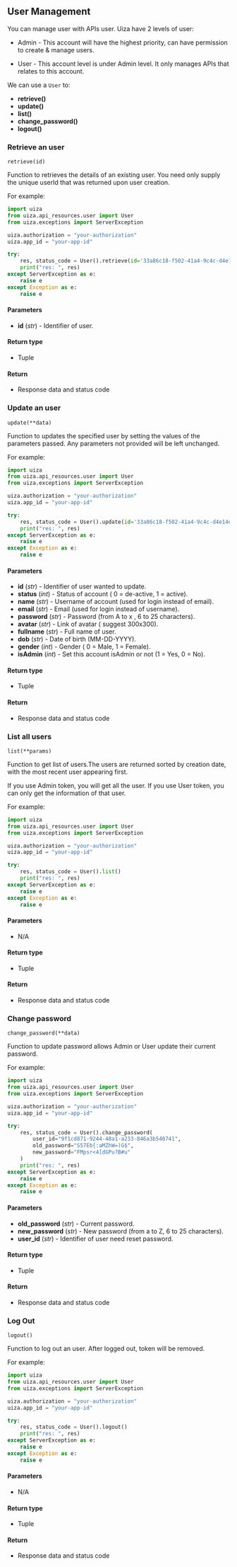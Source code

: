 ## User Management

You can manage user with APIs user. Uiza have 2 levels of user:

- Admin - This account will have the highest priority, can have permission to create & manage users.

- User - This account level is under Admin level. It only manages APIs that relates to this account.

We can use a `User` to:

- **retrieve()**
- **update()**
- **list()**
- **change_password()**
- **logout()**

### Retrieve an user

`retrieve(id)`

Function to retrieves the details of an existing user. You need only supply the unique userId that was returned upon user creation.

For example:

```python
import uiza
from uiza.api_resources.user import User
from uiza.exceptions import ServerException

uiza.authorization = "your-authorization"
uiza.app_id = "your-app-id"

try:
    res, status_code = User().retrieve(id='33a86c18-f502-41a4-9c4c-d4e14efca238')
    print("res: ", res)
except ServerException as e:
    raise e
except Exception as e:
    raise e
```

#### Parameters

- **id** (*str*) - Identifier of user.

#### Return type

- Tuple

#### Return

- Response data and status code

### Update an user

`update(**data)`

Function to updates the specified user by setting the values of the parameters passed. Any parameters not provided will be left unchanged.

For example:

```python
import uiza
from uiza.api_resources.user import User
from uiza.exceptions import ServerException

uiza.authorization = "your-authorization"
uiza.app_id = "your-app-id"

try:
    res, status_code = User().update(id='33a86c18-f502-41a4-9c4c-d4e14efca238', status=1)
    print("res: ", res)
except ServerException as e:
    raise e
except Exception as e:
    raise e
```

#### Parameters

- **id** (*str*) - Identifier of user wanted to update.
- **status** (*int*) - Status of account ( 0 = de-active, 1 = active).
- **name** (*str*) - Username of account (used for login instead of email).
- **email** (*str*) - Email (used for login instead of username).
- **password** (*str*) - Password (from A to x , 6 to 25 characters).
- **avatar** (*str*) - Link of avatar ( suggest 300x300).
- **fullname** (*str*) - Full name of user.
- **dob** (*str*) - Date of birth (MM-DD-YYYY).
- **gender** (*int*) - Gender ( 0 = Male, 1 = Female).
- **isAdmin** (*int*) - Set this account isAdmin or not (1 = Yes, 0 = No).

#### Return type

- Tuple

#### Return

- Response data and status code

### List all users

`list(**params)`

Function to get list of users.The users are returned sorted by creation date, with the most recent user appearing first.

If you use Admin token, you will get all the user. If you use User token, you can only get the information of that user.

For example:

```python
import uiza
from uiza.api_resources.user import User
from uiza.exceptions import ServerException

uiza.authorization = "your-authorization"
uiza.app_id = "your-app-id"

try:
    res, status_code = User().list()
    print("res: ", res)
except ServerException as e:
    raise e
except Exception as e:
    raise e
```

#### Parameters

- N/A

#### Return type

- Tuple

#### Return

- Response data and status code

### Change password

`change_password(**data)`

Function to update password allows Admin or User update their current password.

For example:

```python
import uiza
from uiza.api_resources.user import User
from uiza.exceptions import ServerException

uiza.authorization = "your-authorization"
uiza.app_id = "your-app-id"

try:
    res, status_code = User().change_password(
        user_id="9f1cd871-9244-48a1-a233-846a3b540741",
        old_password="S57Eb{:aMZhW=)G$",
        new_password="FMpsr<4[dGPu?B#u"
    )
    print("res: ", res)
except ServerException as e:
    raise e
except Exception as e:
    raise e
```

#### Parameters

- **old_password** (*str*) - Current password.
- **new_password** (*str*) - New password (from a to Z, 6 to 25 characters).
- **user_id** (*str*) - Identifier of user need reset password.

#### Return type

- Tuple

#### Return

- Response data and status code

### Log Out

`logout()`

Function to log out an user. After logged out, token will be removed.

For example:

```python
import uiza
from uiza.api_resources.user import User
from uiza.exceptions import ServerException

uiza.authorization = "your-authorization"
uiza.app_id = "your-app-id"

try:
    res, status_code = User().logout()
    print("res: ", res)
except ServerException as e:
    raise e
except Exception as e:
    raise e
```

#### Parameters

- N/A

#### Return type

- Tuple

#### Return

- Response data and status code
